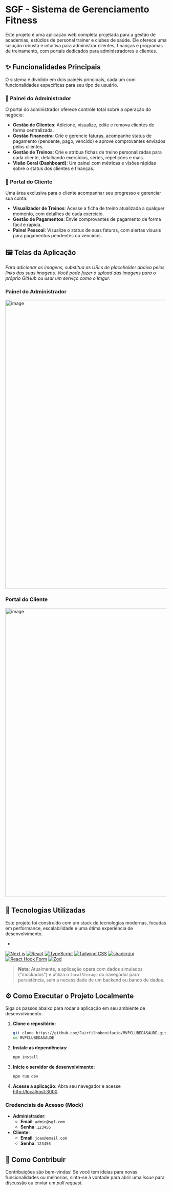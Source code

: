 # SGF - Sistema de Gerenciamento Fitness

Este projeto é uma aplicação web completa projetada para a gestão de academias, estúdios de personal trainer e clubes de saúde. Ele oferece uma solução robusta e intuitiva para administrar clientes, finanças e programas de treinamento, com portais dedicados para administradores e clientes.

## ✨ Funcionalidades Principais

O sistema é dividido em dois painéis principais, cada um com funcionalidades específicas para seu tipo de usuário.

### 🔑 Painel do Administrador

O portal do administrador oferece controle total sobre a operação do negócio:

-   **Gestão de Clientes**: Adicione, visualize, edite e remova clientes de forma centralizada.
-   **Gestão Financeira**: Crie e gerencie faturas, acompanhe status de pagamento (pendente, pago, vencido) e aprove comprovantes enviados pelos clientes.
-   **Gestão de Treinos**: Crie e atribua fichas de treino personalizadas para cada cliente, detalhando exercícios, séries, repetições e mais.
-   **Visão Geral (Dashboard)**: Um painel com métricas e visões rápidas sobre o status dos clientes e finanças.

### 👤 Portal do Cliente

Uma área exclusiva para o cliente acompanhar seu progresso e gerenciar sua conta:

-   **Visualizador de Treinos**: Acesse a ficha de treino atualizada a qualquer momento, com detalhes de cada exercício.
-   **Gestão de Pagamentos**: Envie comprovantes de pagamento de forma fácil e rápida.
-   **Painel Pessoal**: Visualize o status de suas faturas, com alertas visuais para pagamentos pendentes ou vencidos.

## 🖼️ Telas da Aplicação

*Para adicionar as imagens, substitua as URLs de placeholder abaixo pelos links das suas imagens. Você pode fazer o upload das imagens para o próprio GitHub ou usar um serviço como o Imgur.*

### Painel do Administrador
<img width="900" height="900" alt="image" src="https://github.com/user-attachments/assets/6deb07ae-2ce9-4715-a585-18999dbe14dd" />

### Portal do Cliente
<img width="900" height="900" alt="image" src="https://github.com/user-attachments/assets/37f4aecd-33b7-40f8-b7e6-4ab1c7242b45" />


## 🚀 Tecnologias Utilizadas

Este projeto foi construído com um stack de tecnologias modernas, focadas em performance, escalabilidade e uma ótima experiência de desenvolvimento.

-   <div align="center">
  <a href="https://nextjs.org/" target="_blank"><img src="https://img.shields.io/badge/Next.js-000000?style=for-the-badge&logo=nextdotjs&logoColor=white" alt="Next.js"/></a>
  <a href="https://react.dev/" target="_blank"><img src="https://img.shields.io/badge/React-20232A?style=for-the-badge&logo=react&logoColor=61DAFB" alt="React"/></a>
  <a href="https://www.typescriptlang.org/" target="_blank"><img src="https://img.shields.io/badge/TypeScript-3178C6?style=for-the-badge&logo=typescript&logoColor=white" alt="TypeScript"/></a>
  <a href="https://tailwindcss.com/" target="_blank"><img src="https://img.shields.io/badge/Tailwind_CSS-38B2AC?style=for-the-badge&logo=tailwind-css&logoColor=white" alt="Tailwind CSS"/></a>
  <a href="https://ui.shadcn.com/" target="_blank"><img src="https://img.shields.io/badge/shadcn/ui-000000?style=for-the-badge&logo=shadcnui&logoColor=white" alt="shadcn/ui"/></a>
  <a href="https://react-hook-form.com/" target="_blank"><img src="https://img.shields.io/badge/React_Hook_Form-EC5990?style=for-the-badge&logo=reacthookform&logoColor=white" alt="React Hook Form"/></a>
  <a href="https://zod.dev/" target="_blank"><img src="https://img.shields.io/badge/Zod-3E67B1?style=for-the-badge&logo=zod&logoColor=white" alt="Zod"/></a>
</div>

> **Nota**: Atualmente, a aplicação opera com dados simulados ("mockados") e utiliza o `localStorage` do navegador para persistência, sem a necessidade de um backend ou banco de dados.

## ⚙️ Como Executar o Projeto Localmente

Siga os passos abaixo para rodar a aplicação em seu ambiente de desenvolvimento.

1.  **Clone o repositório:**
    ```bash
    git clone https://github.com/Jairfilhobonifacio/MVPCLUBEDASAUDE.git
    cd MVPCLUBEDASAUDE
    ```

2.  **Instale as dependências:**
    ```bash
    npm install
    ```

3.  **Inicie o servidor de desenvolvimento:**
    ```bash
    npm run dev
    ```

4.  **Acesse a aplicação:**
    Abra seu navegador e acesse [http://localhost:3000](http://localhost:3000).

### Credenciais de Acesso (Mock)

-   **Administrador**:
    -   **Email**: `admin@sgf.com`
    -   **Senha**: `123456`
-   **Cliente**:
    -   **Email**: `joao@email.com`
    -   **Senha**: `123456`

## 🤝 Como Contribuir

Contribuições são bem-vindas! Se você tem ideias para novas funcionalidades ou melhorias, sinta-se à vontade para abrir uma *issue* para discussão ou enviar um *pull request*.
